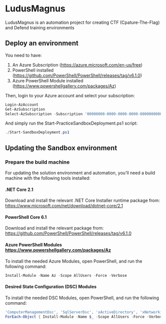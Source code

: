 # LudusMagnus

LudusMagnus is an automation project for creating CTF (Cpature-The-Flag) and Defend training environments

## Deploy an environment

You need to have:

1. An Azure Subscription (<https://azure.microsoft.com/en-us/free>)
2. PowerShell installed (<https://github.com/PowerShell/PowerShell/releases/tag/v6.1.0>)
3. Azure PowerShell Module installed (<https://www.powershellgallery.com/packages/Az>)

Then, login to your Azure account and select your subscription:

```powershell
Login-AzAccount
Get-AzSubscription
Select-AzSubscription -Subscription '00000000-0000-0000-0000-000000000000'
```

And simply run the Start-PracticeSandboxDeployment.ps1 script:

```powershell
./Start-SandboxDeployment.ps1
```

## Updating the Sandbox environment

### Prepare the build machine

For updating the solution environment and automation, you'll need a build machine with the following tools installed:

#### .NET Core 2.1

Download and install the relevant .NET Core Installer runtime package from:
<https://www.microsoft.com/net/download/dotnet-core/2.1>

#### PowerShell Core 6.1

Download and install the relevant package from: <https://github.com/PowerShell/PowerShell/releases/tag/v6.1.0>

#### Azure PowerShell Modules <https://www.powershellgallery.com/packages/Az>

To install the needed Azure Modules, open PowerShell, and run the following command:

```powershell
Install-Module -Name Az -Scope AllUsers -Force -Verbose
```

#### Desired State Configuration (DSC) Modules

To install the needed DSC Modules, open PowerShell, and run the following command:

```powershell
'ComputerManagementDsc', 'SqlServerDsc', 'xActiveDirectory', 'xNetworking', 'xPendingReboot', 'xStorage', 'xWebAdministration' |
ForEach-Object { Install-Module -Name $_ -Scope AllUsers -Force -Verbose }
```
